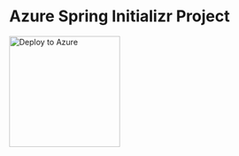 # Azure Spring Initializr Project

<a href="https://asa-deploy-apps-webapp.azuremicroservices.io/deploy.html?url=https://github.com/yiliuTo/deploydemo" data-linktype="external">
    <img src="https://user-images.githubusercontent.com/58474919/236122963-8c0857bb-3822-4485-892a-445fa33f1612.png" alt="Deploy to Azure" width="200px" data-linktype="relative-path">
</a>
